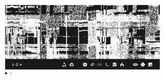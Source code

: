 <img src="./banner.png">
<details><summary> :: </summary>
<!--START_SECTION:waka-->

```
From: 09 August 2024 - To: 02 February 2025

Total Time: 974 hrs 9 mins

Python                     290 hrs 32 mins ///////------------------   27.59 %
PHP                        177 hrs 15 mins ////---------------------   16.83 %
Markdown                   81 hrs 54 mins  //-----------------------   07.78 %
Other                      78 hrs 57 mins  //-----------------------   07.50 %
```

<!--END_SECTION:waka-->
</details>
